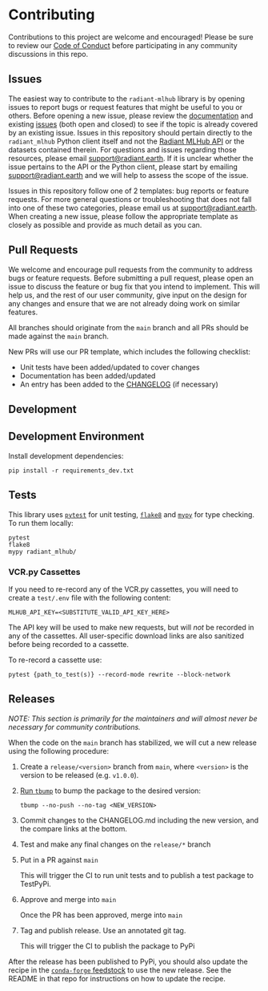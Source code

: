 # Contributing

Contributions to this project are welcome and encouraged! Please be sure to review our 
[Code of Conduct](./CODE_OF_CONDUCT.md) before participating in any community discussions in this repo.

## Issues

The easiest way to contribute to the `radiant-mlhub` library is by opening issues to report bugs or request features 
that might be useful to you or others. Before opening a new issue, please review the 
[documentation](https://radiant-mlhub.readthedocs.io/en/latest/) and existing 
[issues](https://github.com/radiantearth/radiant-mlhub/issues) (both open and closed) to see if the topic is already 
covered by an existing issue. Issues in this repository should pertain directly to the `radiant_mlhub` Python client 
itself and not the [Radiant MLHub API](https://mlhub.earth/) or the datasets contained therein. For questions and 
issues regarding those resources, please email [support@radiant.earth](mailto:support@radiant.earth). If it is unclear 
whether the issue pertains to the API or the Python client, please start by emailing 
[support@radiant.earth](mailto:support@radiant.earth) and we will help to assess the scope of the issue.

Issues in this repository follow one of 2 templates: bug reports or feature requests. For more general questions or 
troubleshooting that does not fall into one of these two categories, please email us at 
[support@radiant.earth](mailto:support@radiant.earth). When creating a new issue, please follow the appropriate template 
as closely as possible and provide as much detail as you can. 

## Pull Requests

We welcome and encourage pull requests from the community to address bugs or feature requests. Before submitting a pull
request, please open an issue to discuss the feature or bug fix that you intend to implement. This will help us, and the 
rest of our user community, give input on the design for any changes and ensure that we are not already doing work on 
similar features.

All branches should originate from the `main` branch and all PRs should be made against the `main` branch.

New PRs will use our PR template, which includes the following checklist:

* Unit tests have been added/updated to cover changes
* Documentation has been added/updated
* An entry has been added to the [CHANGELOG](./CHANGELOG.md) (if necessary)

## Development

## Development Environment

Install development dependencies:

```shell
pip install -r requirements_dev.txt
```

## Tests

This library uses [`pytest`](https://docs.pytest.org/en/stable/) for unit testing,
[`flake8`](https://flake8.pycqa.org/en/latest/)
and [`mypy`](https://mypy.readthedocs.io/en/stable/) for type checking.
To run them locally:

```shell
pytest
flake8
mypy radiant_mlhub/
```

### VCR.py Cassettes

If you need to re-record any of the VCR.py cassettes, you will need to create a `test/.env` file
with the following content:

```
MLHUB_API_KEY=<SUBSTITUTE_VALID_API_KEY_HERE>
```

The API key will be used to make new requests, but will *not* be recorded in any of the cassettes.
All user-specific download links are also sanitized before being recorded to a cassette. 

To re-record a cassette use:

```
pytest {path_to_test(s)} --record-mode rewrite --block-network
```

## Releases

*NOTE: This section is primarily for the maintainers and will almost never be necessary for community contributions.*

When the code on the `main` branch has stabilized, we will cut a new release using the following procedure:

1) Create a `release/<version>` branch from `main`, where `<version>` is the version to be released
   (e.g. `v1.0.0`).

2) [Run `tbump`](https://github.com/TankerHQ/tbump#usage) to bump the package to the desired 
   version:

   ```shell
   tbump --no-push --no-tag <NEW_VERSION>
   ```

3) Commit changes to the CHANGELOG.md including the new version, and the compare
   links at the bottom.

4) Test and make any final changes on the `release/*` branch

5) Put in a PR against `main`

   This will trigger the CI to run unit tests and to publish a test package to TestPyPi.

6) Approve and merge into `main`

   Once the PR has been approved, merge into `main`

7) Tag and publish release. Use an annotated git tag.

   This will trigger the CI to publish the package to PyPi
  
After the release has been published to PyPi, you should also update the recipe in the [`conda-forge` 
feedstock](https://github.com/conda-forge/radiant-mlhub-feedstock) to use the new release. See the README in that repo 
for instructions on how to update the recipe.
